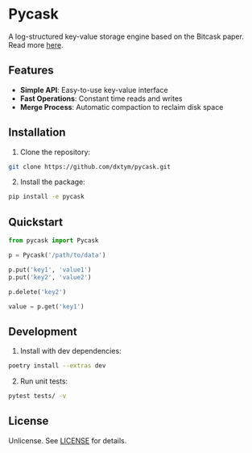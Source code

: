 # Pycask

A log-structured key-value storage engine based on the Bitcask paper. Read more [here](https://riak.com/assets/bitcask-intro.pdf).

## Features

- **Simple API**: Easy-to-use key-value interface
- **Fast Operations**: Constant time reads and writes
- **Merge Process**: Automatic compaction to reclaim disk space

## Installation

1. Clone the repository:
```bash
git clone https://github.com/dxtym/pycask.git
```

2. Install the package:
```bash
pip install -e pycask
```

## Quickstart

```python
from pycask import Pycask

p = Pycask('/path/to/data')

p.put('key1', 'value1')
p.put('key2', 'value2')

p.delete('key2')

value = p.get('key1')
```

## Development

1. Install with dev dependencies:
```bash
poetry install --extras dev
```

2. Run unit tests:
```bash
pytest tests/ -v
```

## License

Unlicense. See [LICENSE](LICENSE) for details.
